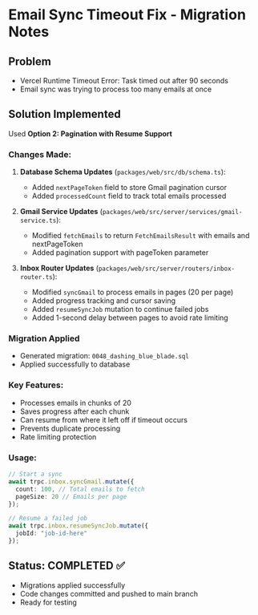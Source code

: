 # Email Sync Timeout Fix - Migration Notes

## Problem
- Vercel Runtime Timeout Error: Task timed out after 90 seconds
- Email sync was trying to process too many emails at once

## Solution Implemented
Used **Option 2: Pagination with Resume Support**

### Changes Made:

1. **Database Schema Updates** (`packages/web/src/db/schema.ts`):
   - Added `nextPageToken` field to store Gmail pagination cursor
   - Added `processedCount` field to track total emails processed

2. **Gmail Service Updates** (`packages/web/src/server/services/gmail-service.ts`):
   - Modified `fetchEmails` to return `FetchEmailsResult` with emails and nextPageToken
   - Added pagination support with pageToken parameter

3. **Inbox Router Updates** (`packages/web/src/server/routers/inbox-router.ts`):
   - Modified `syncGmail` to process emails in pages (20 per page)
   - Added progress tracking and cursor saving
   - Added `resumeSyncJob` mutation to continue failed jobs
   - Added 1-second delay between pages to avoid rate limiting

### Migration Applied
- Generated migration: `0048_dashing_blue_blade.sql`
- Applied successfully to database

### Key Features:
- Processes emails in chunks of 20
- Saves progress after each chunk
- Can resume from where it left off if timeout occurs
- Prevents duplicate processing
- Rate limiting protection

### Usage:
```typescript
// Start a sync
await trpc.inbox.syncGmail.mutate({ 
  count: 100, // Total emails to fetch
  pageSize: 20 // Emails per page
});

// Resume a failed job
await trpc.inbox.resumeSyncJob.mutate({ 
  jobId: "job-id-here" 
});
```

## Status: COMPLETED ✅
- Migrations applied successfully
- Code changes committed and pushed to main branch
- Ready for testing 